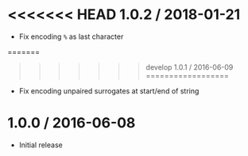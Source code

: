 <<<<<<< HEAD
1.0.2 / 2018-01-21
==================

  * Fix encoding `%` as last character

=======
>>>>>>> develop
1.0.1 / 2016-06-09
==================

  * Fix encoding unpaired surrogates at start/end of string

1.0.0 / 2016-06-08
==================

  * Initial release
